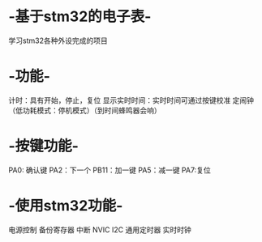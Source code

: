 # -基于stm32的电子表-
学习stm32各种外设完成的项目
# -功能-
计时：具有开始，停止，复位
显示实时时间：实时时间可通过按键校准
定闹钟（低功耗模式：停机模式）（到时间蜂鸣器会响）
# -按键功能-
PA0: 确认键
PA2：下一个
PB11：加一键
PA5：减一键
PA7:复位
# -使用stm32功能-
电源控制 备份寄存器 中断 NVIC I2C 通用定时器 实时时钟
